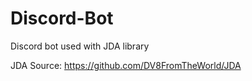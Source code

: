 # Discord-Bot

Discord bot used with JDA library

JDA Source: https://github.com/DV8FromTheWorld/JDA

